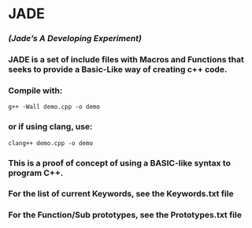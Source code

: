 # JADE

### *(Jade’s A Developing Experiment)*

### JADE is a set of include files with Macros and Functions that seeks to provide a Basic-Like way of creating c++ code.

### Compile with:  

`g++ -Wall demo.cpp -o demo `

### or if using clang, use:

`clang++ demo.cpp -o demo`

### This is a proof of concept of using a BASIC-like syntax to program C++.

### For the list of current Keywords, see the Keywords.txt file

### For the Function/Sub prototypes, see the Prototypes.txt file
